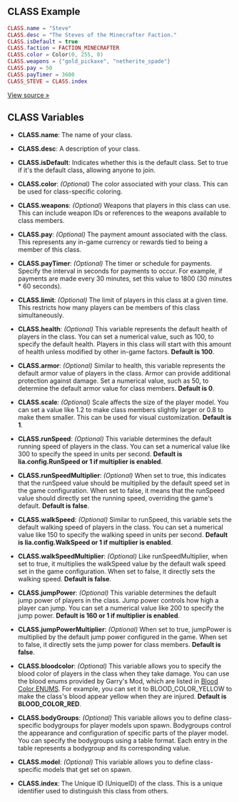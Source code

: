 ## CLASS Example

```lua
CLASS.name = "Steve"
CLASS.desc = "The Steves of the Minecrafter Faction."
CLASS.isDefault = true
CLASS.faction = FACTION_MINECRAFTER
CLASS.color = Color(0, 255, 0)
CLASS.weapons = {"gold_pickaxe", "netherite_spade"}
CLASS.pay = 50
CLASS.payTimer = 3600
CLASS_STEVE = CLASS.index
```

[View source »](https://github.com/Lilia-Framework/Lilia/blob/main/lilia/modules/core/teams/libraries/server.lua#L110)

## CLASS Variables

- **CLASS.name**: The name of your class.

- **CLASS.desc**: A description of your class.

- **CLASS.isDefault**: Indicates whether this is the default class. Set to true if it's the default class, allowing anyone to join.

- **CLASS.color**: _(Optional)_ The color associated with your class. This can be used for class-specific coloring.

- **CLASS.weapons**: _(Optional)_ Weapons that players in this class can use. This can include weapon IDs or references to the weapons available to class members.

- **CLASS.pay**: _(Optional)_ The payment amount associated with the class. This represents any in-game currency or rewards tied to being a member of this class.

- **CLASS.payTimer**: _(Optional)_ The timer or schedule for payments. Specify the interval in seconds for payments to occur. For example, if payments are made every 30 minutes, set this value to 1800 (30 minutes \* 60 seconds).

- **CLASS.limit**: _(Optional)_ The limit of players in this class at a given time. This restricts how many players can be members of this class simultaneously.

- **CLASS.health**: _(Optional)_ This variable represents the default health of players in the class. You can set a numerical value, such as 100, to specify the default health. Players in this class will start with this amount of health unless modified by other in-game factors. **Default is 100**.

- **CLASS.armor**: _(Optional)_ Similar to health, this variable represents the default armor value of players in the class. Armor can provide additional protection against damage. Set a numerical value, such as 50, to determine the default armor value for class members. **Default is 0**.

- **CLASS.scale**: _(Optional)_ Scale affects the size of the player model. You can set a value like 1.2 to make class members slightly larger or 0.8 to make them smaller. This can be used for visual customization. **Default is 1**.

- **CLASS.runSpeed**: _(Optional)_ This variable determines the default running speed of players in the class. You can set a numerical value like 300 to specify the speed in units per second. **Default is lia.config.RunSpeed or 1 if multiplier is enabled**.

- **CLASS.runSpeedMultiplier**: _(Optional)_ When set to true, this indicates that the runSpeed value should be multiplied by the default speed set in the game configuration. When set to false, it means that the runSpeed value should directly set the running speed, overriding the game's default. **Default is false**.

- **CLASS.walkSpeed**: _(Optional)_ Similar to runSpeed, this variable sets the default walking speed of players in the class. You can set a numerical value like 150 to specify the walking speed in units per second. **Default is lia.config.WalkSpeed or 1 if multiplier is enabled**.

- **CLASS.walkSpeedMultiplier**: _(Optional)_ Like runSpeedMultiplier, when set to true, it multiplies the walkSpeed value by the default walk speed set in the game configuration. When set to false, it directly sets the walking speed. **Default is false**.

- **CLASS.jumpPower**: _(Optional)_ This variable determines the default jump power of players in the class. Jump power controls how high a player can jump. You can set a numerical value like 200 to specify the jump power. **Default is 160 or 1 if multiplier is enabled**.

- **CLASS.jumpPowerMultiplier**: _(Optional)_ When set to true, jumpPower is multiplied by the default jump power configured in the game. When set to false, it directly sets the jump power for class members. **Default is false**.

- **CLASS.bloodcolor**: _(Optional)_ This variable allows you to specify the blood color of players in the class when they take damage. You can use the blood enums provided by Garry's Mod, which are listed in [Blood Color ENUMS](https://wiki.facepunch.com/gmod/Enums/BLOOD_COLOR). For example, you can set it to BLOOD_COLOR_YELLOW to make the class's blood appear yellow when they are injured. **Default is BLOOD_COLOR_RED**.

- **CLASS.bodyGroups**: _(Optional)_ This variable allows you to define class-specific bodygroups for player models upon spawn. Bodygroups control the appearance and configuration of specific parts of the player model. You can specify the bodygroups using a table format. Each entry in the table represents a bodygroup and its corresponding value.

- **CLASS.model**: _(Optional)_ This variable allows you to define class-specific models that get set on spawn.

- **CLASS.index**: The Unique ID (UniqueID) of the class. This is a unique identifier used to distinguish this class from others.

